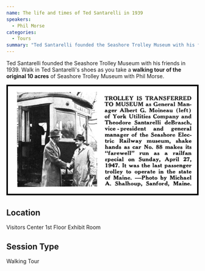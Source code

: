```yaml
---
name: The life and times of Ted Santarelli in 1939
speakers:
  - Phil Morse
categories:
  - Tours
summary: "Ted Santarelli founded the Seashore Trolley Museum with his friends in 1939. Walk in Ted Santarelli's shoes as you take a walking tour of the original 10 acres of Seashore Trolley Museum with Phil Morse."
---
```


Ted Santarelli founded the Seashore Trolley Museum with his friends in 1939. Walk in Ted Santarelli's shoes as you take a **walking tour of the original 10 acres** of Seashore Trolley Museum with Phil Morse.

![Ted Santarelli receiving Car 88 in 1947](/assets/images/ted_santarelli_1947_car88.png)

## Location

Visitors Center 1st Floor Exhibit Room

## Session Type

Walking Tour
